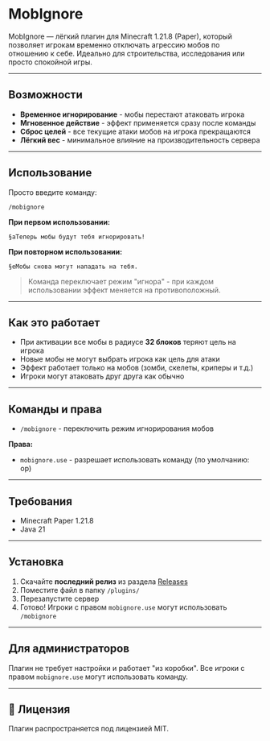 # MobIgnore

MobIgnore — лёгкий плагин для Minecraft 1.21.8 (Paper), который позволяет игрокам временно отключать агрессию мобов по отношению к себе. Идеально для строительства, исследования или просто спокойной игры.

---

## Возможности

- **Временное игнорирование** - мобы перестают атаковать игрока
- **Мгновенное действие** - эффект применяется сразу после команды
- **Сброс целей** - все текущие атаки мобов на игрока прекращаются
- **Лёгкий вес** - минимальное влияние на производительность сервера

---

## Использование

Просто введите команду:

```text
/mobignore
```

**При первом использовании:**
```text
§aТеперь мобы будут тебя игнорировать!
```

**При повторном использовании:**
```text
§eМобы снова могут нападать на тебя.
```

> Команда переключает режим "игнора" - при каждом использовании эффект меняется на противоположный.

---

## Как это работает

- При активации все мобы в радиусе **32 блоков** теряют цель на игрока
- Новые мобы не могут выбрать игрока как цель для атаки
- Эффект работает только на мобов (зомби, скелеты, криперы и т.д.)
- Игроки могут атаковать друг друга как обычно

---

## Команды и права

- `/mobignore` - переключить режим игнорирования мобов

**Права:**
- `mobignore.use` - разрешает использовать команду (по умолчанию: op)

---

## Требования

- Minecraft Paper 1.21.8
- Java 21

---

## Установка

1. Скачайте **последний релиз** из раздела [Releases](../../releases)
2. Поместите файл в папку `/plugins/`
3. Перезапустите сервер
4. Готово! Игроки с правом `mobignore.use` могут использовать `/mobignore`

---

## Для администраторов

Плагин не требует настройки и работает "из коробки". Все игроки с правом `mobignore.use` могут использовать команду.

---

## 📄 Лицензия

Плагин распространяется под лицензией MIT.
